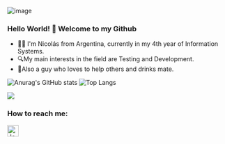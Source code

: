 ![image](https://user-images.githubusercontent.com/69931243/131025166-72ecc437-cd90-4c7b-acf0-c635ca6258df.png)


### Hello World! 👋 Welcome to my Github

- 👨‍💻 I'm Nicolás from Argentina, currently in my 4th year of Information Systems.
- 🔍My main interests in the field are Testing and Development.
- 🧉Also a guy who loves to help others and drinks mate.


![Anurag's GitHub stats](https://github-readme-stats.vercel.app/api?username=kryvenic&show_icons=true&theme=merko&count_private=true) ![Top Langs](https://github-readme-stats.vercel.app/api/top-langs/?username=kryvenic&layout=compact&theme=merko&count_private=true&langs_count=10)

![](https://komarev.com/ghpvc/?username=kryvenic&style=plastic&color=brightgreen)


### How to reach me:
[<img align="left" alt="Jonathandyallo | LinkedIn" width="26px" src="https://www.vectorlogo.zone/logos/linkedin/linkedin-icon.svg" />][linkedin]



[linkedin]: https://linkedin.com/in/kryvenic


<!--
**kryvenic/kryvenic** is a ✨ _special_ ✨ repository because its `README.md` (this file) appears on your GitHub profile.

Here are some ideas to get you started:

- 🔭 I’m currently working on ...
- 🌱 I’m currently learning ...
- 👯 I’m looking to collaborate on ...
- 🤔 I’m looking for help with ...
- 💬 Ask me about ...
- 📫 How to reach me: ...
- 😄 Pronouns: ...
- ⚡ Fun fact: ...
-->
